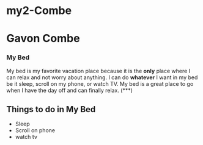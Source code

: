 # my2-Combe
# Gavon Combe
### My Bed
My bed is my favorite vacation place because it is the **only** place where I can relax and not worry about anything. I can do **whatever** I want in my bed be it sleep, scroll on my phone, or watch TV. My bed is a great place to go when I have the day off and can finally relax.
(***)
## Things to do in My Bed
- Sleep
- Scroll on phone
- watch tv

